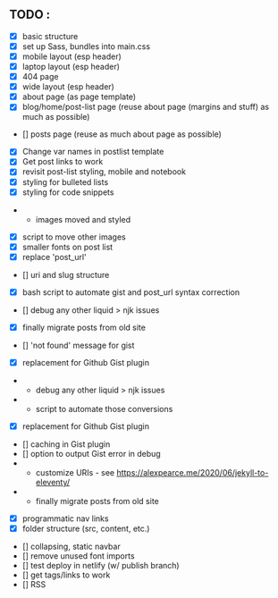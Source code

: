 ## TODO : 
- [x] basic structure
- [x] set up Sass, bundles into main.css
- [x] mobile layout (esp header)
- [x] laptop layout (esp header)
- [x] 404 page
- [x] wide layout (esp header)
- [x] about page (as page template)
- [x] blog/home/post-list page (reuse about page (margins and stuff) as much as possible)
- [] posts page (reuse as much about page as possible)
- [x] Change var names in postlist template
- [x] Get post links to work
- [x] revisit post-list styling, mobile and notebook
- [x] styling for bulleted lists
- [x] styling for code snippets
- - images moved and styled
- [x] script to move other images
- [x] smaller fonts on post list
- [x] replace 'post_url'
- [] uri and slug structure
- [x] bash script to automate gist and post_url syntax correction
- [] debug any other liquid > njk issues
- [x] finally migrate posts from old site
- [] 'not found' message for gist
- [x] replacement for Github Gist plugin
- - debug any other liquid > njk issues
- - script to automate those conversions
- [x] replacement for Github Gist plugin
- [] caching in Gist plugin
- [] option to output Gist error in debug
- - customize URIs - see https://alexpearce.me/2020/06/jekyll-to-eleventy/
- - finally migrate posts from old site
- [x] programmatic nav links
- [x] folder structure (src, content, etc.)
- [] collapsing, static navbar
- [] remove unused font imports
- [] test deploy in netlify (w/ publish branch)
- [] get tags/links to work
- [] RSS



